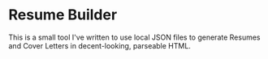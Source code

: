 # Resume Builder

This is a small tool I've written to use local JSON files to generate Resumes and Cover Letters in decent-looking, parseable HTML.
